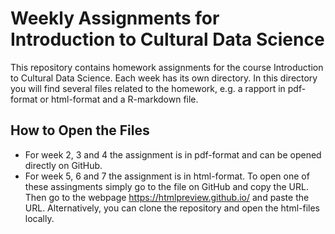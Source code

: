 # Weekly Assignments for Introduction to Cultural Data Science 

This repository contains homework assignments for the course Introduction to Cultural Data Science. Each week has its own directory. In this directory you will find several files related to the homework, e.g. a rapport in pdf-format or html-format and a R-markdown file. 

## How to Open the Files

* For week 2, 3 and 4 the assignment is in pdf-format and can be opened directly on GitHub.
* For week 5, 6 and 7 the assignment is in html-format. To open one of these assingments simply go to the file on GitHub and copy the URL. Then go to the webpage https://htmlpreview.github.io/ and paste the URL. Alternatively, you can clone the repository and open the html-files locally.

